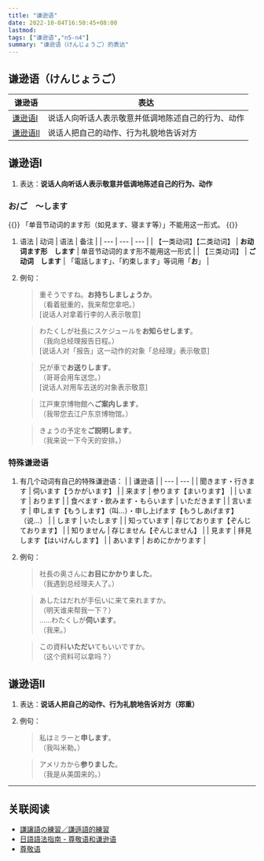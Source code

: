 ```yaml
---
title: "谦逊语"
date: 2022-10-04T16:50:45+08:00
lastmod: 
tags: ["谦逊语","n5-n4"]
summary: "谦逊语（けんじょうご）的表达"
---
```


## 谦逊语（けんじょうご）
| 谦逊语 | 表达 |
| --- | --- |
| [谦逊语Ⅰ](/minnano/self-deprecating/#谦逊语) | 说话人向听话人表示敬意并低调地陈述自己的行为、动作 |
| [谦逊语Ⅱ](/minnano/self-deprecating/#谦逊语-1) | 说话人把自己的动作、行为礼貌地告诉对方 |

## 谦逊语Ⅰ
1. 表达：**说话人向听话人表示敬意并低调地陈述自己的行为、动作**

### お/ご　〜します
{{<alert>}}
「单音节动词的ます形（如見ます、寝ます等）」不能用这一形式。
{{</alert>}}

1. 语法
    | 动词 | 语法 | 备注 |
    | --- | --- | --- |
    | 【一类动词】【二类动词】 | **お动词ます形　します** | 单音节动词的ます形不能用这一形式 |
    | 【三类动词】 | **ご动词　します** | 「電話します」、「約束します」等词用「**お**」 |
2. 例句：
    > 重そうですね。**お持ちしましょうか**。  
     （看着挺重的，我来帮您拿吧。）  
      [说话人对拿着行李的人表示敬意]

    > わたくしが社長にスケジュールを**お知らせします**。  
     （我向总经理报告日程。）  
      [说话人对「报告」这一动作的对象「总经理」表示敬意]

    > 兄が車で**お送りします**。  
     （哥哥会用车送您。）  
      [说话人对用车去送的对象表示敬意]

    > 江戸東京博物館へ**ご案内します**。  
     （我带您去江户东京博物馆。）

    > きょうの予定を**ご説明します**。  
     （我来说一下今天的安排。）

### 特殊谦逊语
1. 有几个动词有自己的特殊谦逊语：
    |  | 谦逊语 |
    | --- | --- |
    | 聞きます・行きます | 伺います【うかがいます】 |
    | 来ます | 参ります【まいります】 |
    | います | おります |
    | 食べます・飲みます・もらいます | いただきます |
    | 言います | 申します【もうします】（叫...）・申し上げます【もうしあげます】（说...） |
    | します | いたします |
    | 知っています | 存じております【ぞんじております】 |
    | 知りません | 存じません【ぞんじません】 |
    | 見ます | 拝見します【はいけんします】 |
    | あいます | おめにかかります |
2. 例句：
    > 社長の奥さんに**お目にかかりました**。  
     （我遇到总经理夫人了。）

    > あしたはだれが手伝いに来て来れますか。  
     （明天谁来帮我一下？）  
      ......わたくしが**伺います**。  
     （我来。）

    > この資料**いただい**てもいいですか。  
     （这个资料可以拿吗？）



## 谦逊语Ⅱ
1. 表达：**说话人把自己的动作、行为礼貌地告诉对方（郑重）**
1. 例句：
    > 私はミラーと**申します**。  
     （我叫米勒。）

    > アメリカから**参りました**。  
     （我是从美国来的。）

---
## 关联阅读
- [謙讓語の練習／謙遜語的練習](https://youtu.be/HQwxFiedugY)
- [日語語法指南 - 尊敬语和谦逊语](https://res.wokanxing.info/jpgramma/honorific.html)
- [尊敬语](/minnano/honorific/)